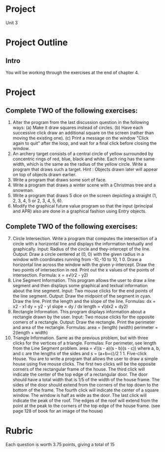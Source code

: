 # Project

Unit 3

# Project Outline #

## Intro ##

You will be working through the exercises at the end of chapter 4. 

# Project #

## Complete TWO of the following exercises: ##

1. Alter the program from the last discussion question in the following ways:
(a) Make it draw squares instead of circles.
(b) Have each successive click draw an additional square on the screen
(rather than moving the existing one).
(c) Print a message on the window "Click again to quit" after the loop,
and wait for a final click before closing the window.
2. An archery target consists of a central circle of yellow surrounded by concentric
rings of red, blue, black and white. Each ring has the same width,
which is the same as the radius of the yellow circle. Write a program
that draws such a target. Hint : Objects drawn later will appear on top of
objects drawn earlier.
3. Write a program that draws some sort of face.
4. Write a program that draws a winter scene with a Christmas tree and a
snowman.
5. Write a program that draws 5 dice on the screen depicting a straight (1, 2,
3, 4, 5 or 2, 3, 4, 5, 6).
6. Modify the graphical future value program so that the input (principal and
APR) also are done in a graphical fashion using Entry objects.


## Complete TWO of the following exercises: ##

7. Circle Intersection.
Write a program that computes the intersection of a circle with a horizontal
line and displays the information textually and graphically.
Input: Radius of the circle and they-intercept of the line.
Output: Draw a circle centered at (0, 0) with the given radius in a window
with coordinates running from -10,-10 to 10, 1 0.
Draw a horizontal line across the window with the given y-intercept.
Draw the two points of intersection in red.
Print out the x values of the points of intersection.
Formula: x = ±√(r2 - y2)
8. Line Segment Information.
This program allows the user to draw a line segment and then displays
some graphical and textual information about the line segment.
Input: Two mouse clicks for the end points of the line segment.
Output: Draw the midpoint of the segment in cyan.
Draw the line.
Print the length and the slope of the line.
Formulas: 
dx = x2 - x1
dy = y2 - yl
slope = dy / dx
length = √(dx2 + dy2)
9. Rectangle Information.
This program displays information about a rectangle drawn by the user.
Input: Two mouse clicks for the opposite comers of a rectangle.
Output: Draw the rectangle.
Print the perimeter and area of the rectangle.
Formulas: 
area = (length) (width)
perimeter = 2(length + width)
10. Triangle Information.
Same as the previous problem, but with three clicks for the vertices of
a triangle.
Formulas: For perimeter, see length from the Line Segment problem.
area = √((s - a)(s - b)(s - c)) where a, b, and c are the lengths of
the sides and s = (a+b+c)/2
1 1. Five-click House.
You are to write a program that allows the user to draw a simple house
using five mouse clicks. The first two clicks will be the opposite corners of
the rectangular frame of the house. The third click will indicate the center
of the top edge of a rectangular door. The door should have a total width
that is 1/5 of the width of the house frame. The sides of the door should
extend from the corners of the top down to the bottom of the frame. The
fourth click will indicate the center of a square window. The window is
half as wide as the door. The last click will indicate the peak of the roof.
The edges of the roof will extend from the point at the peak to the corners
of the top edge of the house frame. (see page 128 of book for an image of the house)


# Rubric #

Each question is worth 3.75 points, giving a total of 15 



